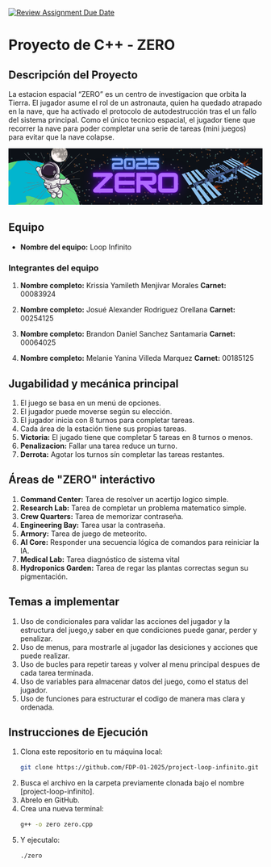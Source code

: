 [![Review Assignment Due Date](https://classroom.github.com/assets/deadline-readme-button-22041afd0340ce965d47ae6ef1cefeee28c7c493a6346c4f15d667ab976d596c.svg)](https://classroom.github.com/a/mi1WNrHU)
# Proyecto de C++ - ZERO

## Descripción del Proyecto

La estacion espacial “ZERO” es un centro de investigacion que orbita la Tierra. El jugador asume el rol de un astronauta, quien ha quedado atrapado en la nave, que ha activado el protocolo de autodestrucción tras el un fallo del sistema principal. Como el único tecnico espacial, el jugador tiene que recorrer la nave para poder completar una serie de tareas (mini juegos) para evitar que la nave colapse.

![Banner](https://github.com/ymill016/Images/blob/main/3.png)

## Equipo

- **Nombre del equipo:** Loop Infinito

### Integrantes del equipo

1. **Nombre completo:** Krissia Yamileth Menjívar Morales
   **Carnet:** 00083924

2. **Nombre completo:** Josué Alexander Rodriguez Orellana
   **Carnet:** 00254125

3. **Nombre completo:** Brandon Daniel Sanchez Santamaria 
   **Carnet:** 00064025

4. **Nombre completo:** Melanie Yanina Villeda Marquez 
   **Carnet:** 00185125 

## Jugabilidad y mecánica principal
1. El juego se basa en un menú de opciones.
2. El jugador puede moverse según su elección.
3. El jugador inicia con 8 turnos para completar tareas.
4. Cada área de la estación tiene sus propias tareas.
5. **Victoria:** El jugado tiene que completar 5 tareas en 8 turnos o menos.
6. **Penalizacion:** Fallar una tarea reduce un turno.
7. **Derrota:** Agotar los turnos sín completar las tareas restantes.

## Áreas de "ZERO" interáctivo
1. **Command Center:** Tarea de resolver un acertijo logico simple.
2. **Research Lab:** Tarea de completar un problema matematico simple.
3. **Crew Quarters:** Tarea de memorizar contraseña.
4. **Engineering Bay:** Tarea usar la contraseña.
5. **Armory:** Tarea de juego de meteorito.
6. **AI Core:** Responder una secuencia lógica de comandos para reiniciar la IA.
7. **Medical Lab:** Tarea diagnóstico de sistema vital
8. **Hydroponics Garden:** Tarea de regar las plantas correctas segun su pigmentación.

## Temas a implementar
1. Uso de condicionales para validar las acciones del jugador y la estructura del juego,y saber en que condiciones puede ganar, perder y penalizar.
2. Uso de menus, para mostrarle al jugador las desiciones y acciones que puede realizar.
3. Uso de bucles para repetir tareas y volver al menu principal despues de cada tarea terminada.
4. Uso de variables para almacenar datos del juego, como el status del jugador.
5. Uso de funciones para estructurar el codigo de manera mas clara y ordenada.

## Instrucciones de Ejecución

1. Clona este repositorio en tu máquina local:
   ```bash
   git clone https://github.com/FDP-01-2025/project-loop-infinito.git
2. Busca el archivo en la carpeta previamente clonada bajo el nombre [project-loop-infinito].
3. Abrelo en GitHub.
4. Crea una nueva terminal:
   ```bash
   g++ -o zero zero.cpp
5. Y ejecutalo:
   ```bash
   ./zero

